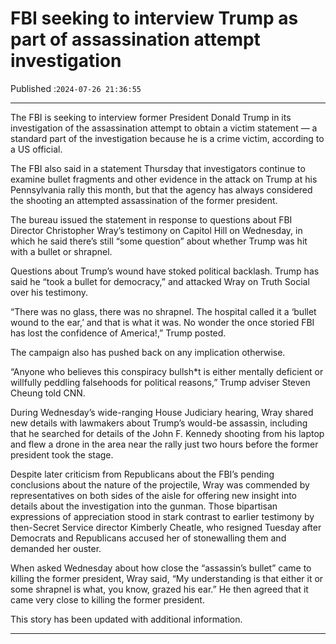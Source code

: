 # FBI seeking to interview Trump as part of assassination attempt investigation

Published :`2024-07-26 21:36:55`

---

The FBI is seeking to interview former President Donald Trump in its investigation of the assassination attempt to obtain a victim statement — a standard part of the investigation because he is a crime victim, according to a US official.

The FBI also said in a statement Thursday that investigators continue to examine bullet fragments and other evidence in the attack on Trump at his Pennsylvania rally this month, but that the agency has always considered the shooting an attempted assassination of the former president.

The bureau issued the statement in response to questions about FBI Director Christopher Wray’s testimony on Capitol Hill on Wednesday, in which he said there’s still “some question” about whether Trump was hit with a bullet or shrapnel.

Questions about Trump’s wound have stoked political backlash. Trump has said he “took a bullet for democracy,” and attacked Wray on Truth Social over his testimony.

“There was no glass, there was no shrapnel. The hospital called it a ‘bullet wound to the ear,’ and that is what it was. No wonder the once storied FBI has lost the confidence of America!,” Trump posted.

The campaign also has pushed back on any implication otherwise.

“Anyone who believes this conspiracy bullsh*t is either mentally deficient or willfully peddling falsehoods for political reasons,” Trump adviser Steven Cheung told CNN.

During Wednesday’s wide-ranging House Judiciary hearing, Wray shared new details with lawmakers about Trump’s would-be assassin, including that he searched for details of the John F. Kennedy shooting from his laptop and flew a drone in the area near the rally just two hours before the former president took the stage.

Despite later criticism from Republicans about the FBI’s pending conclusions about the nature of the projectile, Wray was commended by representatives on both sides of the aisle for offering new insight into details about the investigation into the gunman. Those bipartisan expressions of appreciation stood in stark contrast to earlier testimony by then-Secret Service director Kimberly Cheatle, who resigned Tuesday after Democrats and Republicans accused her of stonewalling them and demanded her ouster.

When asked Wednesday about how close the “assassin’s bullet” came to killing the former president, Wray said, “My understanding is that either it or some shrapnel is what, you know, grazed his ear.” He then agreed that it came very close to killing the former president.

This story has been updated with additional information.

---

